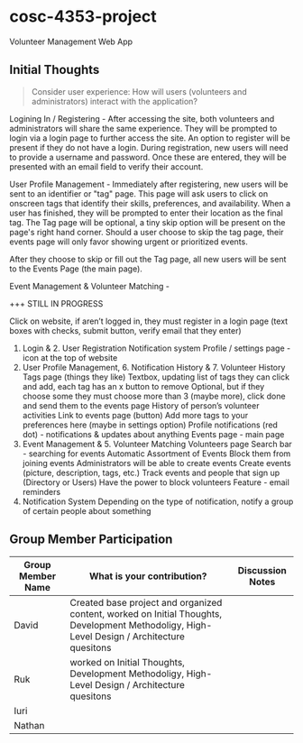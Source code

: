 # cosc-4353-project
Volunteer Management Web App

## Initial Thoughts 

> Consider user experience: How will users (volunteers and administrators) interact with the application?

Logining In / Registering - 
After accessing the site, both volunteers and administrators will share the same experience. They will be prompted to login via a login page to further access the site.
An option to register will be present if they do not have a login. During registration, new users will need to provide a username and password. Once these are entered,
they will be presented with an email field to verify their account.

User Profile Management -
Immediately after registering, new users will be sent to an identifier or "tag" page. This page will ask users to click on onscreen tags that identify their skills, preferences, and availability. When a user has finished, they will be prompted to enter their location as the final tag. The Tag page will be optional, a tiny skip option will be present on the page's right hand corner. Should a user choose to skip the tag
page, their events page will only favor showing urgent or prioritized events.

After they choose to skip or fill out the Tag page, all new users will be sent to the Events Page (the main page).

Event Management & Volunteer Matching - 

+++ STILL IN PROGRESS

Click on website, if aren’t logged in, they must register in a login page (text boxes with checks, submit button, verify email that they enter)
1. Login & 2. User Registration
Notification system
Profile / settings page - icon at the top of website
3. User Profile Management, 6. Notification History & 7. Volunteer History
Tags page (things they like)
Textbox, updating list of tags they can click and add, each tag has an x button to remove
Optional, but if they choose some they must choose more than 3 (maybe more), click done and send them to the events page
History of person’s volunteer activities
Link to events page (button)
Add more tags to your preferences here (maybe in settings option)
Profile notifications (red dot) - notifications & updates about anything
Events page - main page
4. Event Management & 5. Volunteer Matching
Volunteers page
Search bar - searching for events
Automatic Assortment of Events
Block them from joining events
Administrators will be able to create events
Create events (picture, description, tags, etc.)
Track events and people that sign up (Directory or Users)
Have the power to block volunteers
Feature - email reminders
6. Notification System
Depending on the type of notification, notify a group of certain people about something


## Group Member Participation
| Group Member Name    | What is your contribution? | Discussion Notes |
| -------- | ------- | ------- |
| David | Created base project and organized content, worked on Initial Thoughts, Development Methodoligy, High-Level Design / Architecture quesitons | |
| Ruk | worked on Initial Thoughts, Development Methodoligy, High-Level Design / Architecture quesitons | |
| Iuri | | |
| Nathan | | |